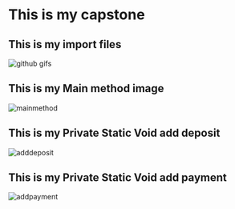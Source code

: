 # This is my capstone
## This is my import files
![github gifs](https://github.com/akhilsomaiya07/financial-tracker/assets/56009275/9d217fd9-b984-4ca0-a08d-c8ee607b8e88)

## This is my Main method image
![mainmethod](https://github.com/akhilsomaiya07/financial-tracker/assets/56009275/64be8def-f0d6-4ff7-9a24-adf7162148a0)

## This is my Private Static Void add deposit 
![adddeposit](https://github.com/akhilsomaiya07/financial-tracker/assets/56009275/54da2926-8600-4b5f-a57a-8acb3daba3af)

## This is my Private Static Void add payment
![addpayment](https://github.com/akhilsomaiya07/financial-tracker/assets/56009275/2d55893d-5e44-492e-88e1-3e0b89bda57c)
